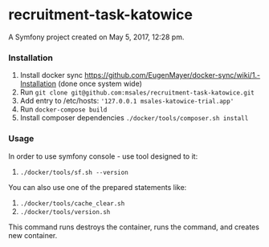 recruitment-task-katowice
=========================

A Symfony project created on May 5, 2017, 12:28 pm.


### Installation

1. Install docker sync https://github.com/EugenMayer/docker-sync/wiki/1.-Installation (done once system wide)
2. Run `git clone git@github.com:msales/recruitment-task-katowice.git`
3. Add entry to /etc/hosts: `'127.0.0.1 msales-katowice-trial.app'`
4. Run `docker-compose build`
5. Install composer dependencies `./docker/tools/composer.sh install`


### Usage

In order to use symfony console - use tool designed to it:

1. `./docker/tools/sf.sh --version`

You can also use one of the prepared statements like:
1. `./docker/tools/cache_clear.sh`
2. `./docker/tools/version.sh`

This command runs destroys the container, runs the command, and creates new container.